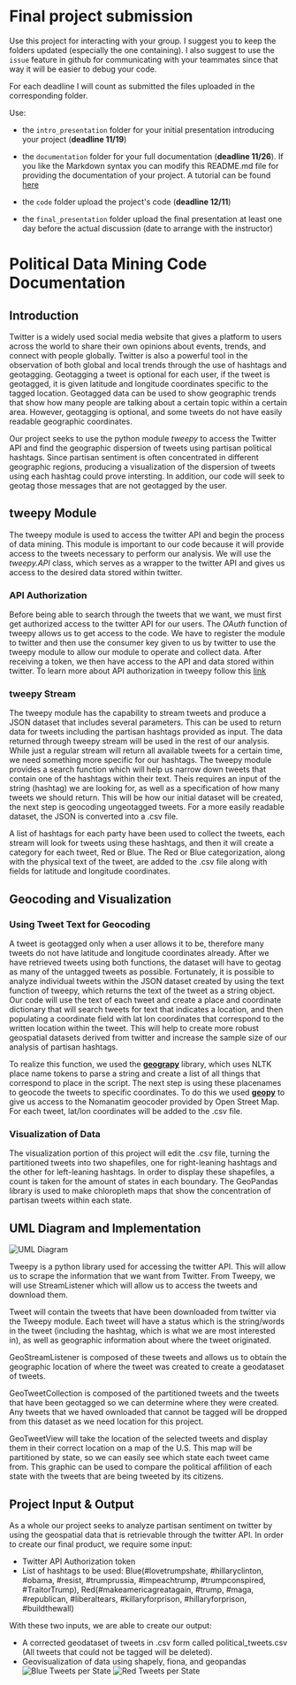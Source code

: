 # Final project submission


Use this project for interacting with your group. I suggest you to keep the folders updated (especially the one containing). I also suggest to use the `issue` feature in github for communicating with your teammates since that way it will be easier to debug your code.

For each deadline I will count as submitted the files uploaded in the corresponding folder.

Use:

- the `intro_presentation` folder for your initial presentation introducing your project (**deadline 11/19**)

- the `documentation` folder for your full documentation (**deadline 11/26**). If you like the Markdown syntax you can modify this README.md file for providing the documentation of your project. A tutorial can be found [here](https://www.markdowntutorial.com)

- the `code` folder upload the project's code (**deadline 12/11**)

- the `final_presentation` folder upload the final presentation at least one day before the actual discussion (date to arrange with the instructor)

# Political Data Mining Code Documentation

## Introduction

Twitter is a widely used social media website that gives a platform to users across the world to share their own opinions about events, trends, and connect with people globally. Twitter is also a powerful tool in the observation of both global and local trends through the use of hashtags and geotagging. Geotagging a tweet is optional for each user, if the tweet is geotagged, it is given latitude and longitude coordinates specific to the tagged location. Geotagged data can be used to show geographic trends that show how many people are talking about a certain topic within a certain area. However, geotagging is optional, and some tweets do not have easily readable geographic coordinates.

Our project seeks to use the python module _tweepy_ to access the Twitter API and find the geographic dispersion of tweets using partisan political hashtags. Since partisan sentiment is often concentrated in different geographic regions, producing a visualization of the dispersion of tweets using each hashtag could prove intersting. In addition, our code will seek to geotag those messages that are not geotagged by the user.

## tweepy Module

The tweepy module is used to access the twitter API and begin the process of data mining. This module is important to our code because it will provide access to the tweets necessary to perform our analysis. We will use the _tweepy.API_ class, which serves as a wrapper to the twitter API and gives us access to the desired data stored within twitter. 

### API Authorization

Before being able to search through the tweets that we want, we must first get authorized access to the twitter API for our users. The _OAuth_ function of tweepy allows us to get access to the code. We have to register the module to twitter and then use the consumer key given to us by twitter to use the tweepy module to allow our module to operate and collect data. After receiving a token, we then have access to the API and data stored within twitter. To learn more about API authorization in tweepy follow this [link](http://tweepy.readthedocs.io/en/v3.5.0/auth_tutorial.html)

### tweepy Stream

The tweepy module has the capability to stream tweets and produce a JSON dataset that includes several parameters. This can be used to return data for tweets including the partisan hashtags provided as input. The data returned through tweepy stream will be used in the rest of our analysis. While just a regular stream will return all available tweets for a certain time, we need something more specific for our hashtags. The tweepy module provides a search function which will help us narrow down tweets that contain one of the hashtags within their text. Theis requires an input of the string (hashtag) we are looking for, as well as a specification of how many tweets we should return. This will be how our initial dataset will be created, the next step is geocoding ungeotagged tweets. For a more easily readable dataset, the JSON is converted into a .csv file.

A list of hashtags for each party have been used to collect the tweets, each stream will look for tweets using these hashtags, and then it will create a category for each tweet, Red or Blue. The Red or Blue categorization, along with the physical text of the tweet, are added to the .csv file along with fields for latitude and longitude coordinates. 

## Geocoding and Visualization

### Using Tweet Text for Geocoding

A tweet is geotagged only when a user allows it to be, therefore many tweets do not have latitude and longitude coordinates already. After we have retrieved tweets using both functions, the dataset will have to geotag as many of the untagged tweets as possible. Fortunately, it is possible to analyze individual tweets within the JSON dataset created by using the text function of tweepy, which returns the text of the tweet as a string object. Our code will use the text of each tweet and create a place and coordinate dictionary that will search tweets for text that indicates a location, and then populating a coordinate field with lat lon coordinates that correspond to the written location within the tweet. This will help to create more robust geospatial datasets derived from twitter and increase the sample size of our analysis of partisan hashtags.

To realize this function, we used the [**geograpy**](https://pypi.python.org/pypi/geograpy) library, which uses NLTK place name tokens to parse a string and create a list of all things that correspond to place in the script. The next step is using these placenames to geocode the tweets to specific coordinates. To do this we used [**geopy**](https://pypi.python.org/pypi/geopy) to give us access to the Nomanatim geocoder provided by Open Street Map. For each tweet, lat/lon coordinates will be added to the .csv file.

### Visualization of Data

The visualization portion of this project will edit the .csv file, turning the partitioned tweets into two shapefiles, one for right-leaning hashtags and the other for left-leaning hashtags. In order to display these shapefiles, a count is taken for the amount of states in each boundary. The GeoPandas library is used to make chloropleth maps that show the concentration of partisan tweets within each state. 

## UML Diagram and Implementation

![UML Diagram](/documentation/uml.png)

Tweepy is a python library used for accessing the twitter API. This will allow us to scrape the information that we want from Twitter. From  Tweepy, we will use StreamListener which will allow us to access the tweets and download them.

Tweet will contain the tweets that have been downloaded from twitter via the Tweepy module. Each tweet will have a status which is the string/words in the tweet (including the hashtag, which is what we are most interested in), as well as geographic information about where the tweet originated. 

GeoStreamListener is composed of these tweets and allows us to obtain the geographic location of where the tweet was created to create a geodataset of tweets. 

GeoTweetCollection is composed of the partitioned tweets and the tweets that have been geotagged so we can determine where they were created. Any tweets that we haved ownloaded that cannot be tagged will be dropped from this dataset as we need location for this project.

GeoTweetView will take the location of the selected tweets and display them in their correct location on a map of the U.S. This map will be partitioned by state, so we can easily see which state each tweet came from. This graphic can be used to compare the political affilition of each state with the tweets that are being tweeted by its citizens. 


## Project Input & Output

As a whole our project seeks to analyze partisan sentiment on twitter by using the geospatial data that is retrievable through the twitter API. In order to create our final product, we require some input:

* Twitter API Authorization token
* List of hashtags to be used: Blue(#lovetrumpshate, #hillaryclinton, #obama, #resist, #trumprussia, #impeachtrump, #trumpconspired,
#TraitorTrump), Red(#makeamericagreatagain, #trump, #maga, #republican, #liberaltears, #killaryforprison, #hillaryforprison, #buildthewall)

With these two inputs, we are able to create our output:

* A corrected geodataset of tweets in .csv form called political_tweets.csv (All tweets that could not be tagged will be deleted).
* Geovisualization of data using shapely, fiona, and geopandas
![Blue Tweets per State](/blue.png)
![Red Tweets per State](/red.png)

